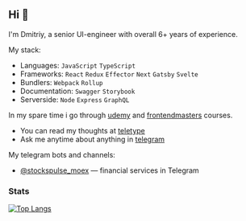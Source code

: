 ## Hi 👋

I'm Dmitriy, a senior UI-engineer with overall 6+ years of experience. 

My stack: 
- Languages: `JavaScript` `TypeScript`
- Frameworks: `React` `Redux` `Effector` `Next` `Gatsby` `Svelte`
- Bundlers: `Webpack` `Rollup`
- Documentation: `Swagger` `Storybook`
- Serverside: `Node` `Express` `GraphQL` 

In my spare time i go through [udemy](https://udemy.com) and [frontendmasters](https://frontendmasters.com) courses.

- You can read my thoughts at [teletype](https://teletype.in/@boost)
- Ask me anytime about anything in [telegram](https://t.me/toastyboost)

My telegram bots and channels:

- [@stockspulse_moex](https://t.me/stockspulse_moex) — financial services in Telegram

### Stats

[![Top Langs](https://github-readme-stats.vercel.app/api/top-langs/?username=toastyboost&layout=compact)](https://github.com/anuraghazra/github-readme-stats)
